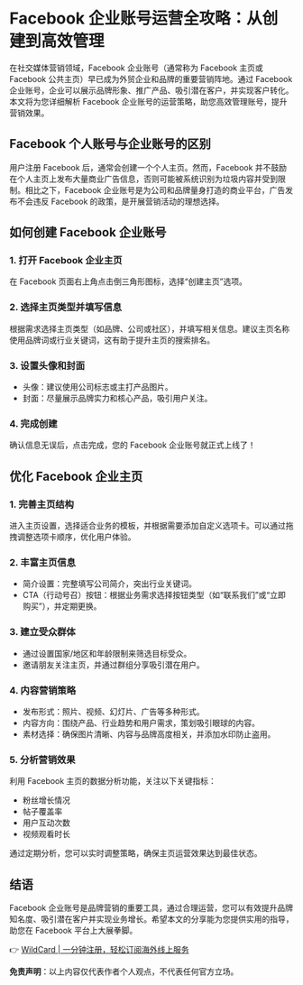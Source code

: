 # Facebook 企业账号运营全攻略：从创建到高效管理

在社交媒体营销领域，Facebook 企业账号（通常称为 Facebook 主页或 Facebook 公共主页）早已成为外贸企业和品牌的重要营销阵地。通过 Facebook 企业账号，企业可以展示品牌形象、推广产品、吸引潜在客户，并实现客户转化。本文将为您详细解析 Facebook 企业账号的运营策略，助您高效管理账号，提升营销效果。

## Facebook 个人账号与企业账号的区别

用户注册 Facebook 后，通常会创建一个个人主页。然而，Facebook 并不鼓励在个人主页上发布大量商业广告信息，否则可能被系统识别为垃圾内容并受到限制。相比之下，Facebook 企业账号是为公司和品牌量身打造的商业平台，广告发布不会违反 Facebook 的政策，是开展营销活动的理想选择。

## 如何创建 Facebook 企业账号

### 1. 打开 Facebook 企业主页
在 Facebook 页面右上角点击倒三角形图标，选择“创建主页”选项。

### 2. 选择主页类型并填写信息
根据需求选择主页类型（如品牌、公司或社区），并填写相关信息。建议主页名称使用品牌词或行业关键词，这有助于提升主页的搜索排名。

### 3. 设置头像和封面
- 头像：建议使用公司标志或主打产品图片。
- 封面：尽量展示品牌实力和核心产品，吸引用户关注。

### 4. 完成创建
确认信息无误后，点击完成，您的 Facebook 企业账号就正式上线了！

## 优化 Facebook 企业主页

### 1. 完善主页结构
进入主页设置，选择适合业务的模板，并根据需要添加自定义选项卡。可以通过拖拽调整选项卡顺序，优化用户体验。

### 2. 丰富主页信息
- 简介设置：完整填写公司简介，突出行业关键词。
- CTA（行动号召）按钮：根据业务需求选择按钮类型（如“联系我们”或“立即购买”），并定期更换。

### 3. 建立受众群体
- 通过设置国家/地区和年龄限制来筛选目标受众。
- 邀请朋友关注主页，并通过群组分享吸引潜在用户。

### 4. 内容营销策略
- 发布形式：照片、视频、幻灯片、广告等多种形式。
- 内容方向：围绕产品、行业趋势和用户需求，策划吸引眼球的内容。
- 素材选择：确保图片清晰、内容与品牌高度相关，并添加水印防止盗用。

### 5. 分析营销效果
利用 Facebook 主页的数据分析功能，关注以下关键指标：
- 粉丝增长情况
- 帖子覆盖率
- 用户互动次数
- 视频观看时长

通过定期分析，您可以实时调整策略，确保主页运营效果达到最佳状态。

## 结语

Facebook 企业账号是品牌营销的重要工具，通过合理运营，您可以有效提升品牌知名度、吸引潜在客户并实现业务增长。希望本文的分享能为您提供实用的指导，助您在 Facebook 平台上大展拳脚。

👉 [WildCard | 一分钟注册，轻松订阅海外线上服务](https://bbtdd.com/WildCard)

**免责声明**：以上内容仅代表作者个人观点，不代表任何官方立场。